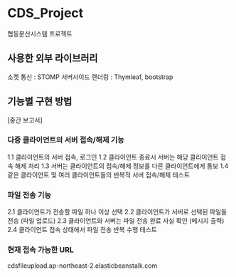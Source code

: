 # CDS_Project
협동분산시스템 프로젝트

## 사용한 외부 라이브러리
소켓 통신 : STOMP
서버사이드 렌더링 : Thymleaf, bootstrap

## 기능별 구현 방법
[중간 보고서]
### 다중 클라이언트의 서버 접속/해제 기능
1.1 클라이언트의 서버 접속, 로그인
1.2 클라이언트 종료시 서버는 해당 클라이언트 접속 해제 처리
1.3 서버는 클라이언트의 접속/해제 정보를 다른 클라이언트에게 통보
1.4 같은 클라이언트 및 여러 클라이언트들의 반복적 서버 접속/해제 테스트

### 파일 전송 기능
2.1 클라이언트가 전송할 파일 하나 이상 선택
2.2 클라이언트가 서버로 선택된 파일들 전송 (파일 업로드)
2.3 클라이언트와 서버는 파일 전송 완료 사실 확인 (메시지 출력)
2.4 클라이언트 접속 상태에서 파일 전송 반복 수행 테스트

### 현재 접속 가능한 URL
cdsfileupload.ap-northeast-2.elasticbeanstalk.com
